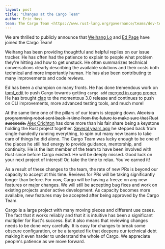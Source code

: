 ```yaml
---
layout: post
title: "Changes at the Cargo Team"
author: Eric Huss
team: The Cargo Team <https://www.rust-lang.org/governance/teams/dev-tools#cargo>
---
```


We are thrilled to publicly announce that [Weihang
Lo](https://github.com/weihanglo) and [Ed Page](https://github.com/epage/)
have joined the Cargo Team!

Weihang has been providing thoughtful and helpful replies on our issue
tracker. He has often had the patience to explain to people what problem
they're hitting and how to get unstuck. He often summarizes technical
conversations clearly describing the available solutions and their costs both
technical and more importantly human. He has also been contributing to many
improvements and code reviews.

Ed has been a champion on many fronts. He has done tremendous work on
[toml_edit](https://crates.io/crates/toml_edit) to push Cargo towards getting
`cargo add` [merged in cargo
proper](https://github.com/rust-lang/cargo/pull/10472). He has brought
[clap](https://crates.io/crates/clap) to the momentous 3.0 release and
continues to push on CLI improvements, more advanced testing tools, and much
more!

At the same time one of the pillars of our team is stepping down. <del>Alex is
a programming robot sent back in time from the future to make sure that Rust
succeeds.</del> [Alex Crichton](https://github.com/alexcrichton/) has done
more than his fair share being a keystone holding the Rust project together.
[Several years
ago](https://internals.rust-lang.org/t/scaling-back-my-involvement-in-rust/)
he stepped back from single-handedly running everything, to spin out many new
teams to take care of things he did alone. The Cargo Team was lucky enough to
be one of the places he still had energy to provide guidance, mentorship, and
continuity. He is the last member of the team to have been involved with Rust
since before Cargo existed. He will be deeply missed. Good luck on your next
project of interest! Or, take the time to relax. You've earned it!

As a result of these changes to the team, the rate of new PRs is beyond our
capacity to accept at this time. Reviews for PRs will be taking significantly
longer than before. For now, Cargo will be having a freeze on any new features
or major changes. We will still be accepting bug fixes and work on existing
projects under active development. As capacity becomes more available, new
features may be accepted after being approved by the Cargo Team.

Cargo is a large project with many moving pieces and different use cases. The
fact that it works reliably and that it is intuitive has been a significant
multiplier for Rust's success. But it also means that reviewing changes needs
to be done very carefully. It is easy for changes to break some
obscure configuration, or be a targeted fix that deepens our technical debt
making it even harder to understand the whole of Cargo. We appreciate people's
patience as we move forward.
